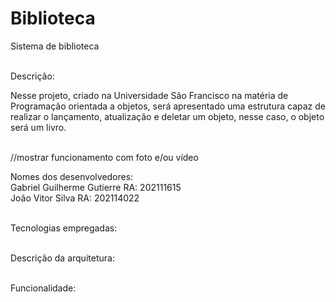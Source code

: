 # Biblioteca
Sistema de biblioteca 
<br /> <br />

Descrição: <br />

Nesse projeto, criado na Universidade São Francisco na matéria de Programação orientada a objetos, será apresentado uma estrutura capaz de realizar o lançamento, atualização e deletar um objeto, nesse caso, o objeto será um livro.
<br /> <br />

//mostrar funcionamento com foto e/ou vídeo

Nomes dos desenvolvedores: <br />
Gabriel Guilherme Gutierre RA: 202111615 <br />
João Vitor Silva RA: 202114022 <br />
<br />

Tecnologias empregadas:
<br /> <br />

Descrição da arquitetura:
<br /> <br />

Funcionalidade:
<br />
